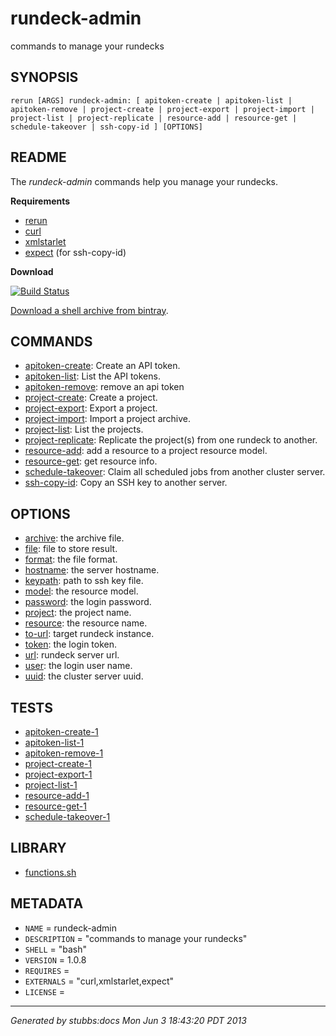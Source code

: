 # rundeck-admin

commands to manage your rundecks

## SYNOPSIS

    rerun [ARGS] rundeck-admin: [ apitoken-create | apitoken-list | apitoken-remove | project-create | project-export | project-import | project-list | project-replicate | resource-add | resource-get | schedule-takeover | ssh-copy-id ] [OPTIONS]

## README

The *rundeck-admin* commands help you manage your rundecks.

**Requirements**

* [rerun](http://github.com/rerun/rerun)
* [curl](http://curl.haxx.se/docs/manpage.html)
* [xmlstarlet](http://xmlstar.sourceforge.net/)
* [expect](http://en.wikipedia.org/wiki/Expect) (for ssh-copy-id)

**Download**

[![Build Status](https://travis-ci.org/ahonor/rundeck-admin.png?branch=master)](https://travis-ci.org/ahonor/rundeck-admin)

[Download a shell archive from bintray](http://dl.bintray.com/ahonor/rerun-modules). 

## COMMANDS

* [apitoken-create](commands/apitoken-create/index.html): Create an API token.
* [apitoken-list](commands/apitoken-list/index.html): List the API tokens.
* [apitoken-remove](commands/apitoken-remove/index.html): remove an api token
* [project-create](commands/project-create/index.html): Create a project.
* [project-export](commands/project-export/index.html): Export a project.
* [project-import](commands/project-import/index.html): Import a project archive.
* [project-list](commands/project-list/index.html): List the projects.
* [project-replicate](commands/project-replicate/index.html): Replicate the project(s) from one rundeck to another.
* [resource-add](commands/resource-add/index.html): add a resource to a project resource model.
* [resource-get](commands/resource-get/index.html): get resource info.
* [schedule-takeover](commands/schedule-takeover/index.html): Claim all scheduled jobs from another cluster server.
* [ssh-copy-id](commands/ssh-copy-id/index.html): Copy an SSH key to another server.

## OPTIONS

* [archive](options/archive/index.html): the archive file.
* [file](options/file/index.html): file to store result.
* [format](options/format/index.html): the file format.
* [hostname](options/hostname/index.html): the server hostname.
* [keypath](options/keypath/index.html): path to ssh key file.
* [model](options/model/index.html): the resource model.
* [password](options/password/index.html): the login password.
* [project](options/project/index.html): the project name.
* [resource](options/resource/index.html): the resource name.
* [to-url](options/to-url/index.html): target rundeck instance.
* [token](options/token/index.html): the login token.
* [url](options/url/index.html): rundeck server url.
* [user](options/user/index.html): the login user name.
* [uuid](options/uuid/index.html): the cluster server uuid.

## TESTS

* [apitoken-create-1](tests/apitoken-create-1.html)
* [apitoken-list-1](tests/apitoken-list-1.html)
* [apitoken-remove-1](tests/apitoken-remove-1.html)
* [project-create-1](tests/project-create-1.html)
* [project-export-1](tests/project-export-1.html)
* [project-list-1](tests/project-list-1.html)
* [resource-add-1](tests/resource-add-1.html)
* [resource-get-1](tests/resource-get-1.html)
* [schedule-takeover-1](tests/schedule-takeover-1.html)

## LIBRARY

* [functions.sh](lib/functions.html)

## METADATA

* `NAME` = rundeck-admin
* `DESCRIPTION` = "commands to manage your rundecks"
* `SHELL` = "bash"
* `VERSION` = 1.0.8
* `REQUIRES` = 
* `EXTERNALS` = "curl,xmlstarlet,expect"
* `LICENSE` = 

----

*Generated by stubbs:docs Mon Jun  3 18:43:20 PDT 2013*
